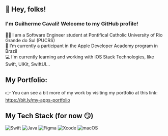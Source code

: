 ## 👋 Hey, folks! 

<h3>I'm Guilherme Cavali! Welcome to my GitHub profile!</h3>

👨‍💻 I am a Software Engineer student at Pontifical Catholic University of Rio Grande do Sul (PUCRS)</br>
🍎 I'm currently a participant in the Apple Developer Academy program in Brazil</br>
💻 I'm currently learning and working with iOS Stack Technologies, like Swift, UIKit, SwiftUI...


## My Portfolio:

👉 You can see a bit more of my work by visiting my portfolio at this link: https://bit.ly/my-apps-portfolio

## My Tech Stack (for now 😏)

![Swift](https://img.shields.io/badge/swift-F54A2A?style=for-the-badge&logo=swift&logoColor=white)
![Java](https://img.shields.io/badge/java-%23ED8B00.svg?style=for-the-badge&logo=openjdk&logoColor=white)
![Figma](https://img.shields.io/badge/figma-%23F24E1E.svg?style=for-the-badge&logo=figma&logoColor=white)
![Xcode](https://img.shields.io/badge/Xcode-007ACC?style=for-the-badge&logo=Xcode&logoColor=white)
![macOS](https://img.shields.io/badge/mac%20os-000000?style=for-the-badge&logo=macos&logoColor=F0F0F0)

<!---![Anurag's GitHub stats](https://github-readme-stats.vercel.app/api?username=guilhermebcavali&show_icons=true&theme=radical)

![Top Langs](https://github-readme-stats.vercel.app/api/top-langs/?username=guilhermebcavali&layout=compact)
-->

